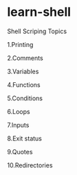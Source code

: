 # learn-shell

Shell Scriping Topics

1.Printing

2.Comments

3.Variables

4.Functions

5.Conditions

6.Loops

7.Inputs

8.Exit status

9.Quotes

10.Redirectories














